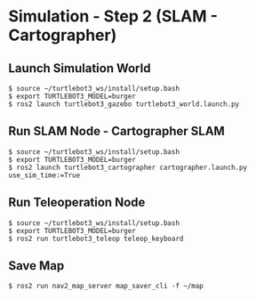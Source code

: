 # Simulation - Step 2 (SLAM - Cartographer)

## Launch Simulation World
```shell
$ source ~/turtlebot3_ws/install/setup.bash
$ export TURTLEBOT3_MODEL=burger
$ ros2 launch turtlebot3_gazebo turtlebot3_world.launch.py
```

## Run SLAM Node - Cartographer SLAM
```shell
$ source ~/turtlebot3_ws/install/setup.bash
$ export TURTLEBOT3_MODEL=burger
$ ros2 launch turtlebot3_cartographer cartographer.launch.py use_sim_time:=True
```

## Run Teleoperation Node
```shell
$ source ~/turtlebot3_ws/install/setup.bash
$ export TURTLEBOT3_MODEL=burger
$ ros2 run turtlebot3_teleop teleop_keyboard
```

## Save Map
```shell
$ ros2 run nav2_map_server map_saver_cli -f ~/map
```
